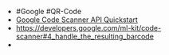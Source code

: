 - #Google #QR-Code
- [Google Code Scanner API Quickstart](https://github.com/googlesamples/mlkit/tree/master/android/codescanner)
- https://developers.google.com/ml-kit/code-scanner#4_handle_the_resulting_barcode
-